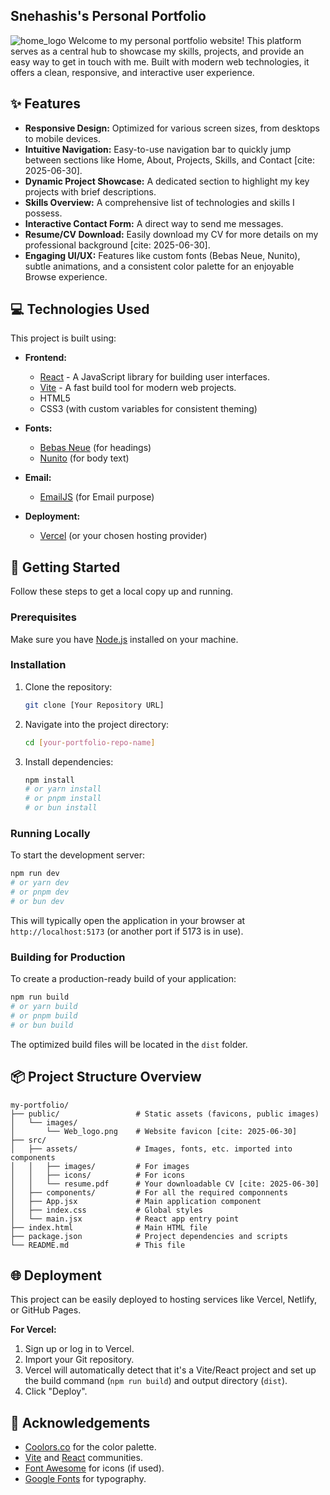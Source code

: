 
## Snehashis's Personal Portfolio

![home_logo](https://github.com/user-attachments/assets/740a61a0-803d-4d96-934f-47c6a3426c54)
Welcome to my personal portfolio website! This platform serves as a central hub to showcase my skills, projects, and provide an easy way to get in touch with me. Built with modern web technologies, it offers a clean, responsive, and interactive user experience.

## ✨ Features

* **Responsive Design:** Optimized for various screen sizes, from desktops to mobile devices.
* **Intuitive Navigation:** Easy-to-use navigation bar to quickly jump between sections like Home, About, Projects, Skills, and Contact [cite: 2025-06-30].
* **Dynamic Project Showcase:** A dedicated section to highlight my key projects with brief descriptions.
* **Skills Overview:** A comprehensive list of technologies and skills I possess.
* **Interactive Contact Form:** A direct way to send me messages.
* **Resume/CV Download:** Easily download my CV for more details on my professional background [cite: 2025-06-30].
* **Engaging UI/UX:** Features like custom fonts (Bebas Neue, Nunito), subtle animations, and a consistent color palette for an enjoyable Browse experience.

## 💻 Technologies Used

This project is built using:

* **Frontend:**
    * [React](https://react.dev/) - A JavaScript library for building user interfaces.
    * [Vite](https://vitejs.dev/) - A fast build tool for modern web projects.
    * HTML5
    * CSS3 (with custom variables for consistent theming)

* **Fonts:**
    * [Bebas Neue](https://fonts.google.com/specimen/Bebas+Neue) (for headings)
    * [Nunito](https://fonts.google.com/specimen/Nunito) (for body text)
* **Email:**
    * [EmailJS](https://www.emailjs.com) (for Email purpose)
* **Deployment:**
    * [Vercel](https://vercel.com/) (or your chosen hosting provider)

## 🚀 Getting Started

Follow these steps to get a local copy up and running.

### Prerequisites

Make sure you have [Node.js](https://nodejs.org/) installed on your machine.

### Installation

1.  Clone the repository:
    ```bash
    git clone [Your Repository URL]
    ```
2.  Navigate into the project directory:
    ```bash
    cd [your-portfolio-repo-name]
    ```
3.  Install dependencies:
    ```bash
    npm install
    # or yarn install
    # or pnpm install
    # or bun install
    ```

### Running Locally

To start the development server:

```bash
npm run dev
# or yarn dev
# or pnpm dev
# or bun dev
````

This will typically open the application in your browser at `http://localhost:5173` (or another port if 5173 is in use).

### Building for Production

To create a production-ready build of your application:

```bash
npm run build
# or yarn build
# or pnpm build
# or bun build
```

The optimized build files will be located in the `dist` folder.

## 📦 Project Structure Overview

```
my-portfolio/
├── public/                 # Static assets (favicons, public images)
│   └── images/
│       └── Web_logo.png    # Website favicon [cite: 2025-06-30]
├── src/
│   ├── assets/             # Images, fonts, etc. imported into components
│   │   ├── images/         # For images
│   │   ├── icons/          # For icons
│   │   └── resume.pdf      # Your downloadable CV [cite: 2025-06-30]
│   ├── components/         # For all the required componnents
│   ├── App.jsx             # Main application component
│   ├── index.css           # Global styles
│   └── main.jsx            # React app entry point
├── index.html              # Main HTML file
├── package.json            # Project dependencies and scripts
└── README.md               # This file
```

## 🌐 Deployment

This project can be easily deployed to hosting services like Vercel, Netlify, or GitHub Pages.

**For Vercel:**

1.  Sign up or log in to Vercel.
2.  Import your Git repository.
3.  Vercel will automatically detect that it's a Vite/React project and set up the build command (`npm run build`) and output directory (`dist`).
4.  Click "Deploy".

## 🙏 Acknowledgements

  * [Coolors.co](https://coolors.co/) for the color palette.
  * [Vite](https://vitejs.dev/) and [React](https://react.dev/) communities.
  * [Font Awesome](https://fontawesome.com/) for icons (if used).
  * [Google Fonts](https://fonts.google.com/) for typography.

